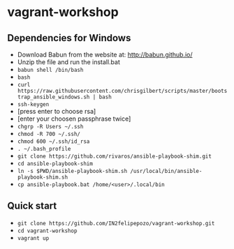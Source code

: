 vagrant-workshop
================

Dependencies for Windows
------------------------
* Download Babun from the website at: http://babun.github.io/
* Unzip the file and run the install.bat
* `babun shell /bin/bash`
* `bash`
* `curl https://raw.githubusercontent.com/chrisgilbert/scripts/master/bootstrap_ansible_windows.sh | bash`
* `ssh-keygen`
* [press enter to choose rsa]
* [enter your choosen passphrase twice]
* `chgrp -R Users ~/.ssh`
* `chmod -R 700 ~/.ssh/`
* `chmod 600 ~/.ssh/id_rsa`
* `. ~/.bash_profile`
* `git clone https://github.com/rivaros/ansible-playbook-shim.git`
* `cd ansible-playbook-shim`
* `ln -s $PWD/ansible-playbook-shim.sh /usr/local/bin/ansible-playbook-shim.sh`
* `cp ansible-playbook.bat /home/<user>/.local/bin`

Quick start
-----------

* `git clone https://github.com/IN2felipepozo/vagrant-workshop.git`
* `cd vagrant-workshop`
* `vagrant up`
